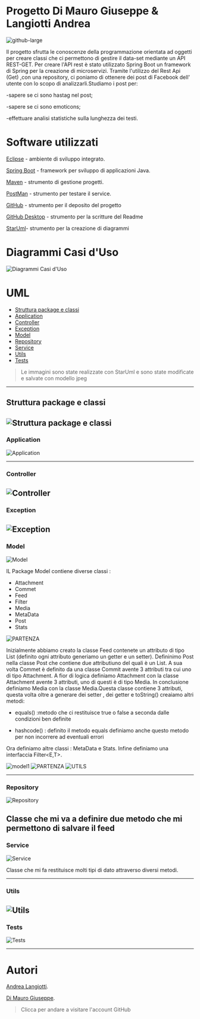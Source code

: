# Progetto Di Mauro Giuseppe & Langiotti Andrea 

![github-large](https://alumniunivpm.it/assets/img/logo/logo-UNIVPM.png)

Il progetto sfrutta le conoscenze della programmazione orientata ad oggetti per creare classi che ci permettono di gestire il data-set mediante un API REST-GET.
Per creare l'API rest è stato utilizzato Spring Boot un framework di Spring per la creazione di microservizi.
Tramite l'utilizzo del Rest Api (Get) ,con una repository, ci poniamo di ottenere dei post di Facebook dell' utente con lo scopo di analizzarli.Studiamo i post per:

-sapere se ci sono hastag nel post;

-sapere se ci sono emoticons;

-effettuare analisi statistiche sulla lunghezza dei testi.

# Software utilizzati

[Eclipse](https://www.eclipse.org/downloads/packages/release/mars/r/eclipse-ide-java-ee-developers) - ambiente di sviluppo integrato.

[Spring Boot](https://spring.io/guides/gs/spring-boot/) - framework per sviluppo di applicazioni Java.

[Maven](https://maven.apache.org/) - strumento di gestione progetti.

[PostMan](https://www.postman.com/) - strumento per testare il service.

[GitHub](https://github.com/) - strumento per il deposito del progetto 

[GitHub Desktop](https://desktop.github.com/) - strumento per la scritture del Readme

[StarUml](http://staruml.io/)- strumento per la creazione di diagrammi 


# Diagrammi Casi d'Uso

![Diagrammi Casi d'Uso](https://user-images.githubusercontent.com/66262425/87339217-949e3400-c546-11ea-9cf1-4458a86e3ce4.JPG)



# UML 

- [Struttura package e classi](#struttura-package-e-classi)
- [Application](#application)
- [Controller](#controller)
- [Exception](#exception)
- [Model](#model)
- [Repository](#repository)
- [Service](#service)
- [Utils](#utils)
- [Tests](#tests)

>Le immagini sono state realizzate con StarUml e sono state modificate e salvate con modello jpeg 

---

## Struttura package e classi

![Struttura package e classi](https://user-images.githubusercontent.com/66262425/87336222-c95bbc80-c541-11ea-8193-1d9f94eaa99c.JPG)
---

### Application 

![Application](https://user-images.githubusercontent.com/66262425/87336024-8994d500-c541-11ea-9f45-ed7c7eb03ca4.JPG)

---

### Controller

![Controller](https://user-images.githubusercontent.com/66262425/87336171-b8ab4680-c541-11ea-99fd-2841b287127d.JPG)
---

### Exception

![Exception]()
---

### Model

![Model](https://user-images.githubusercontent.com/66262425/87453466-d096cf00-c602-11ea-9a0a-7e4dd66cd9d5.JPG)

IL Package Model contiene diverse classi :

* Attachment
* Commet
* Feed
* Filter
* Media 
* MetaData
* Post
* Stats

![PARTENZA](https://user-images.githubusercontent.com/66262425/87453481-d4c2ec80-c602-11ea-88d3-46da403710cc.JPG)

Inizialmente abbiamo creato la classe Feed contenete un attributo di tipo List<Post> (definito ogni attributo generiamo un getter e un setter). 
Defininimo Post nella classe Post che contiene due attributiuno del quali è un List<Commet>. 
A sua volta Commet è definito da una classe Commit avente 3 attributi tra cui uno di tipo Attachment. A fior di logica definiamo Attachment con la classe Attachment avente 3 
attributi, uno di questi è di tipo Media. 
In conclusione definiamo Media con la classe Media.Questa classe contiene 3 attributi, questa volta oltre a generare dei setter , dei getter e toString() creaiamo altri metodi:

* equals() :metodo che ci restituisce true o false a seconda dalle condizioni ben definite 

* hashcode() : definito il metodo equals definiamo anche questo metodo per non incorrere ad eventuali errori

Ora definiamo altre classi : MetaData e Stats. Infine definiamo una interfaccia Filter<E,T>.

![model1](https://user-images.githubusercontent.com/66262425/87453466-d096cf00-c602-11ea-9a0a-7e4dd66cd9d5.JPG)
![PARTENZA](https://user-images.githubusercontent.com/66262425/87453481-d4c2ec80-c602-11ea-88d3-46da403710cc.JPG)
![UTILS](https://user-images.githubusercontent.com/66262425/87453488-d7254680-c602-11ea-8275-4f8cb879d228.JPG)

---

### Repository

![Repository](https://user-images.githubusercontent.com/66262425/87336195-c06aeb00-c541-11ea-9b6d-5e7b00c80f97.JPG)

Classe che mi va a definire due metodo che mi permettono di salvare il feed 
---
### Service

![Service](https://user-images.githubusercontent.com/66262425/87336201-c4970880-c541-11ea-8b21-6b110ac3b292.JPG)

Classe che mi fa restituisce molti tipi di dato attraverso diversi metodi.



---

### Utils

![Utils](https://user-images.githubusercontent.com/66262425/87453488-d7254680-c602-11ea-8275-4f8cb879d228.JPG)
---

### Tests

![Tests](https://user-images.githubusercontent.com/66262425/87335561-ce6c3c00-c540-11ea-9769-7dc5f6993ca5.JPG)

---

# Autori

[Andrea Langiotti](https://github.com/Langiott).

[Di Mauro Giuseppe](https://github.com/Giuseppe-Di-Mauro).

>Clicca per andare a visitare l'account GitHub 

